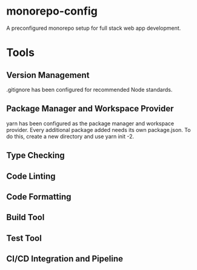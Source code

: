 # monorepo-config
A preconfigured monorepo setup for full stack web app development.

# Tools
## Version Management
.gitignore has been configured for recommended Node standards.
## Package Manager and Workspace Provider
yarn has been configured as the package manager and workspace provider. Every additional package added needs its own package.json. To do this, create a new directory and use yarn init -2.
## Type Checking
## Code Linting
## Code Formatting
## Build Tool
## Test Tool
## CI/CD Integration and Pipeline
